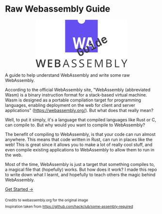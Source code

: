 # Raw Webassembly Guide

<p align="center">
  <img src="/webassembly.png">
</p>

A guide to help understand WebAssembly and write some raw WebAssembly.

According to the official WebAssembly site, "WebAssembly (abbreviated Wasm) is a binary instruction format for a stack-based virtual machine. Wasm is designed as a portable compilation target for programming languages, enabling deployment on the web for client and server applications" (https://webassembly.org/). But what does that really mean?

Well, to put it simply, it's a language that compiled languages like Rust or C, can compile to. But why would you want to compile to WebAssembly?

The benefit of compiling to WebAssembly, is that your code can run almost anywhere. This means that code written in Rust, can run in places like the web! This is great since it allows you to make a lot of really cool stuff, and even compile existing applications to WebAssembly to allow them to run in the web.

Most of the time, WebAssembly is just a target that something compiles to, a magical file that (hopefully) works. But how does it work? I made this repo to write down what I learnt, and hopefully to teach others the magic behind WebAssembly.

[Get Started →](/guide/table-of-contents.md)

<sub>Credits to webassembly.org for the original image</sub>  
<sub>Inspiration taken from https://github.com/hackclub/some-assembly-required</sub>

